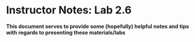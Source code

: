 # Instructor Notes: Lab 2.6

**This document serves to provide some (hopefully) helpful notes and tips with regards to presenting these materials/labs**